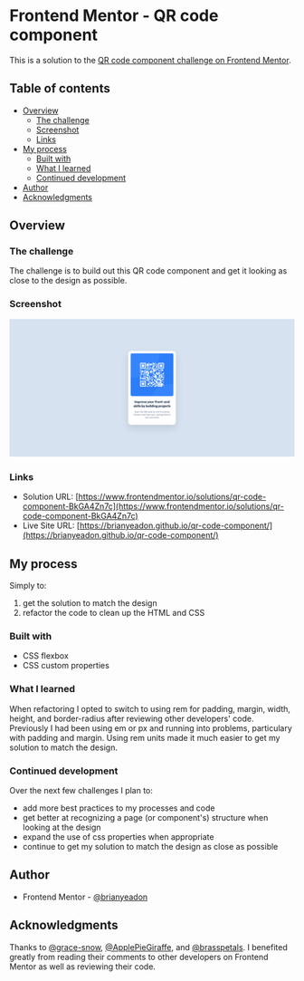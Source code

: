 # Frontend Mentor - QR code component

This is a solution to the [QR code component challenge on Frontend Mentor](https://www.frontendmentor.io/challenges/qr-code-component-iux_sIO_H).

## Table of contents

- [Overview](#overview)
  - [The challenge](#the-challenge)
  - [Screenshot](#screenshot)
  - [Links](#links)
- [My process](#my-process)
  - [Built with](#built-with)
  - [What I learned](#what-i-learned)
  - [Continued development](#continued-development)
- [Author](#author)
- [Acknowledgments](#acknowledgments)

## Overview

### The challenge

The challenge is to build out this QR code component and get it looking as close to the design as possible.

### Screenshot

![screenshot of my solution to the QR code component challenge](./screenshot/screenshot.png)

### Links

- Solution URL: [https://www.frontendmentor.io/solutions/qr-code-component-BkGA4Zn7c](https://www.frontendmentor.io/solutions/qr-code-component-BkGA4Zn7c)
- Live Site URL: [https://brianyeadon.github.io/qr-code-component/](https://brianyeadon.github.io/qr-code-component/)

## My process

Simply to:

1. get the solution to match the design
2. refactor the code to clean up the HTML and CSS

### Built with

- CSS flexbox
- CSS custom properties

### What I learned

When refactoring I opted to switch to using rem for padding, margin, width, height, and border-radius after reviewing other developers' code. Previously I had been using em or px and running into problems, particulary with padding and margin. Using rem units made it much easier to get my solution to match the design.

### Continued development

Over the next few challenges I plan to:

- add more best practices to my processes and code
- get better at recognizing a page (or component's) structure when looking at the design
- expand the use of css properties when appropriate
- continue to get my solution to match the design as close as possible

## Author

- Frontend Mentor - [@brianyeadon](https://www.frontendmentor.io/profile/brianyeadon)

## Acknowledgments

Thanks to [@grace-snow](https://www.frontendmentor.io/profile/grace-snow), [@ApplePieGiraffe](https://www.frontendmentor.io/profile/ApplePieGiraffe), and [@brasspetals](https://www.frontendmentor.io/profile/brasspetals). I benefited greatly from reading their comments to other developers on Frontend Mentor as well as reviewing their code.
